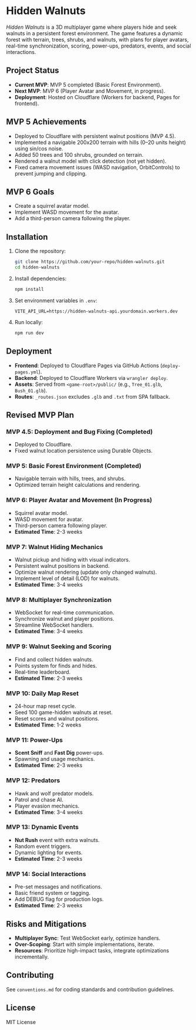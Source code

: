 # Hidden Walnuts

*Hidden Walnuts* is a 3D multiplayer game where players hide and seek walnuts in a persistent forest environment. The game features a dynamic forest with terrain, trees, shrubs, and walnuts, with plans for player avatars, real-time synchronization, scoring, power-ups, predators, events, and social interactions.

## Project Status
- **Current MVP**: MVP 5 completed (Basic Forest Environment).
- **Next MVP**: MVP 6 (Player Avatar and Movement, in progress).
- **Deployment**: Hosted on Cloudflare (Workers for backend, Pages for frontend).

## MVP 5 Achievements
- Deployed to Cloudflare with persistent walnut positions (MVP 4.5).
- Implemented a navigable 200x200 terrain with hills (0–20 units height) using sin/cos noise.
- Added 50 trees and 100 shrubs, grounded on terrain.
- Rendered a walnut model with click detection (not yet hidden).
- Fixed camera movement issues (WASD navigation, OrbitControls) to prevent jumping and clipping.

## MVP 6 Goals
- Create a squirrel avatar model.
- Implement WASD movement for the avatar.
- Add a third-person camera following the player.

## Installation
1. Clone the repository:
   ```bash
   git clone https://github.com/your-repo/hidden-walnuts.git
   cd hidden-walnuts
   ```
2. Install dependencies:
   ```bash
   npm install
   ```
3. Set environment variables in `.env`:
   ```env
   VITE_API_URL=https://hidden-walnuts-api.yourdomain.workers.dev
   ```
4. Run locally:
   ```bash
   npm run dev
   ```

## Deployment
- **Frontend**: Deployed to Cloudflare Pages via GitHub Actions (`deploy-pages.yml`).
- **Backend**: Deployed to Cloudflare Workers via `wrangler deploy`.
- **Assets**: Served from `<game-root>/public/` (e.g., `Tree_01.glb`, `Bush_01.glb`).
- **Routes**: `_routes.json` excludes `.glb` and `.txt` from SPA fallback.

## Revised MVP Plan

### MVP 4.5: Deployment and Bug Fixing (Completed)
- Deployed to Cloudflare.
- Fixed walnut location persistence using Durable Objects.

### MVP 5: Basic Forest Environment (Completed)
- Navigable terrain with hills, trees, and shrubs.
- Optimized terrain height calculations and rendering.

### MVP 6: Player Avatar and Movement (In Progress)
- Squirrel avatar model.
- WASD movement for avatar.
- Third-person camera following player.
- **Estimated Time**: 2-3 weeks

### MVP 7: Walnut Hiding Mechanics
- Walnut pickup and hiding with visual indicators.
- Persistent walnut positions in backend.
- Optimize walnut rendering (update only changed walnuts).
- Implement level of detail (LOD) for walnuts.
- **Estimated Time**: 3-4 weeks

### MVP 8: Multiplayer Synchronization
- WebSocket for real-time communication.
- Synchronize walnut and player positions.
- Streamline WebSocket handlers.
- **Estimated Time**: 3-4 weeks

### MVP 9: Walnut Seeking and Scoring
- Find and collect hidden walnuts.
- Points system for finds and hides.
- Real-time leaderboard.
- **Estimated Time**: 2-3 weeks

### MVP 10: Daily Map Reset
- 24-hour map reset cycle.
- Seed 100 game-hidden walnuts at reset.
- Reset scores and walnut positions.
- **Estimated Time**: 1-2 weeks

### MVP 11: Power-Ups
- **Scent Sniff** and **Fast Dig** power-ups.
- Spawning and usage mechanics.
- **Estimated Time**: 2-3 weeks

### MVP 12: Predators
- Hawk and wolf predator models.
- Patrol and chase AI.
- Player evasion mechanics.
- **Estimated Time**: 3-4 weeks

### MVP 13: Dynamic Events
- **Nut Rush** event with extra walnuts.
- Random event triggers.
- Dynamic lighting for events.
- **Estimated Time**: 2-3 weeks

### MVP 14: Social Interactions
- Pre-set messages and notifications.
- Basic friend system or tagging.
- Add DEBUG flag for production logs.
- **Estimated Time**: 2-3 weeks

## Risks and Mitigations
- **Multiplayer Sync**: Test WebSocket early, optimize handlers.
- **Over-Scoping**: Start with simple implementations, iterate.
- **Resources**: Prioritize high-impact tasks, integrate optimizations incrementally.

## Contributing
See `conventions.md` for coding standards and contribution guidelines.

## License
MIT License